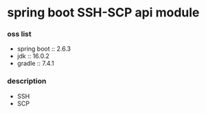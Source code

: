 # spring boot SSH-SCP api module

### oss list

- spring boot :: 2.6.3
- jdk :: 16.0.2
- gradle :: 7.4.1

### description

- SSH
- SCP

